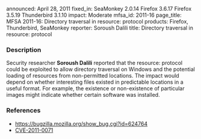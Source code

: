 announced: April 28, 2011
fixed_in: SeaMonkey 2.0.14
          Firefox 3.6.17
          Firefox 3.5.19
          Thunderbird 3.1.10
impact: Moderate
mfsa_id: 2011-16
page_title: MFSA 2011-16: Directory traversal in resource: protocol
products: Firefox, Thunderbird, SeaMonkey
reporter: Soroush Dalili
title: Directory traversal in resource: protocol

<h3>Description</h3>

<p>Security researcher <strong>Soroush Dalili</strong> reported that
the resource: protocol could be exploited to allow directory traversal
on Windows and the potential loading of resources from non-permitted
locations. The impact would depend on whether interesting files existed
in predictable locations in a useful format. For example, the existence
or non-existence of particular images might indicate whether certain
software was installed.</p>

<h3>References</h3>

<ul>
  <li><a href="https://bugzilla.mozilla.org/show_bug.cgi?id=624764">https://bugzilla.mozilla.org/show_bug.cgi?id=624764</a></li>
  <li><a class="ex-ref" href="http://cve.mitre.org/cgi-bin/cvename.cgi?name=CVE-2011-0071">CVE-2011-0071</a></li>
</ul>




